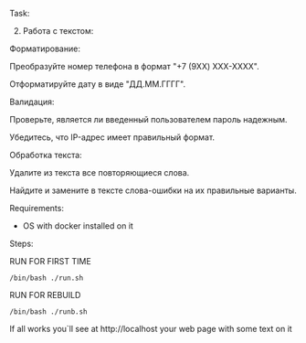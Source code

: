 Task:

2. Работа с текстом:

Форматирование:

Преобразуйте номер телефона в формат "+7 (9XX) XXX-XXXX".

Отформатируйте дату в виде "ДД.ММ.ГГГГ".

Валидация:

Проверьте, является ли введенный пользователем пароль надежным.

Убедитесь, что IP-адрес имеет правильный формат.

Обработка текста:

Удалите из текста все повторяющиеся слова.

Найдите и замените в тексте слова-ошибки на их правильные варианты.


Requirements:

* OS with docker installed on it


Steps:

RUN FOR FIRST TIME

    /bin/bash ./run.sh 

RUN FOR REBUILD

    /bin/bash ./runb.sh 


If all works you`ll see at http://localhost your web page with some text on it


